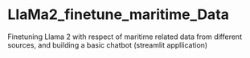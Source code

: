 # LlaMa2_finetune_maritime_Data
Finetuning Llama 2 with respect of maritime related data from different sources, and building a basic chatbot (streamlit appllication)
